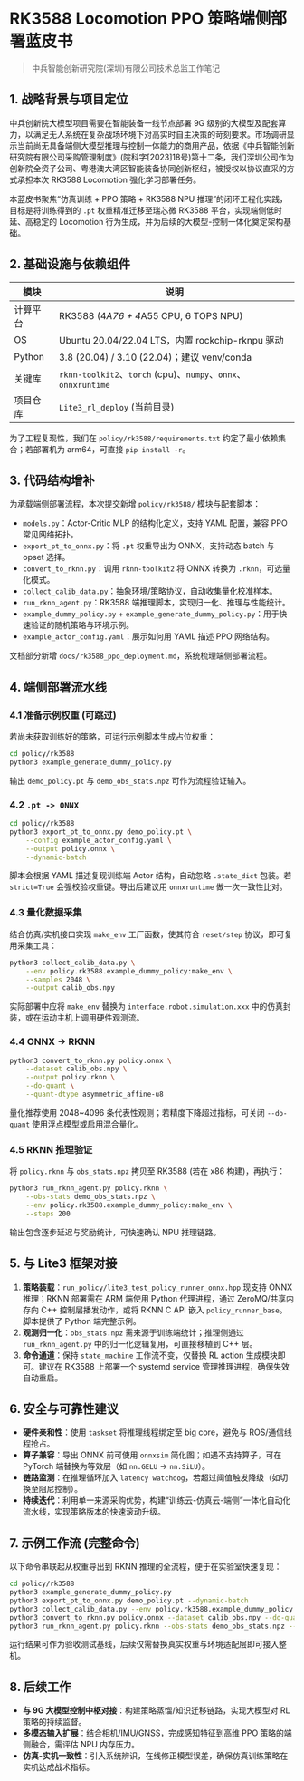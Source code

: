 # RK3588 Locomotion PPO 策略端侧部署蓝皮书

> 中兵智能创新研究院(深圳)有限公司技术总监工作笔记

## 1. 战略背景与项目定位

中兵创新院大模型项目需要在智能装备一线节点部署 9G 级别的大模型及配套算力，以满足无人系统在复杂战场环境下对高实时自主决策的苛刻要求。市场调研显示当前尚无具备端侧大模型推理与控制一体能力的商用产品，依据《中兵智能创新研究院有限公司采购管理制度》(院科字[2023]18号)第十二条，我们深圳公司作为创新院全资子公司、粤港澳大湾区智能装备协同创新枢纽，被授权以协议直采的方式承担本次 RK3588 Locomotion 强化学习部署任务。

本蓝皮书聚焦“仿真训练 + PPO 策略 + RK3588 NPU 推理”的闭环工程化实践，目标是将训练得到的 `.pt` 权重精准迁移至瑞芯微 RK3588 平台，实现端侧低时延、高稳定的 Locomotion 行为生成，并为后续的大模型-控制一体化奠定架构基础。

## 2. 基础设施与依赖组件

| 模块 | 说明 |
| --- | --- |
| 计算平台 | RK3588 (4*A76 + 4*A55 CPU, 6 TOPS NPU) |
| OS | Ubuntu 20.04/22.04 LTS，内置 rockchip-rknpu 驱动 |
| Python | 3.8 (20.04) / 3.10 (22.04)；建议 venv/conda |
| 关键库 | `rknn-toolkit2`、`torch` (cpu)、`numpy`、`onnx`、`onnxruntime` |
| 项目仓库 | `Lite3_rl_deploy` (当前目录) |

为了工程复现性，我们在 `policy/rk3588/requirements.txt` 约定了最小依赖集合；若部署机为 arm64，可直接 `pip install -r`。

## 3. 代码结构增补

为承载端侧部署流程，本次提交新增 `policy/rk3588/` 模块与配套脚本：

- `models.py`：Actor-Critic MLP 的结构化定义，支持 YAML 配置，兼容 PPO 常见网络拓扑。
- `export_pt_to_onnx.py`：将 `.pt` 权重导出为 ONNX，支持动态 batch 与 opset 选择。
- `convert_to_rknn.py`：调用 `rknn-toolkit2` 将 ONNX 转换为 `.rknn`，可选量化模式。
- `collect_calib_data.py`：抽象环境/策略协议，自动收集量化校准样本。
- `run_rknn_agent.py`：RK3588 端推理脚本，实现归一化、推理与性能统计。
- `example_dummy_policy.py` + `example_generate_dummy_policy.py`：用于快速验证的随机策略与环境示例。
- `example_actor_config.yaml`：展示如何用 YAML 描述 PPO 网络结构。

文档部分新增 `docs/rk3588_ppo_deployment.md`，系统梳理端侧部署流程。

## 4. 端侧部署流水线

### 4.1 准备示例权重 (可跳过)

若尚未获取训练好的策略，可运行示例脚本生成占位权重：

```bash
cd policy/rk3588
python3 example_generate_dummy_policy.py
```

输出 `demo_policy.pt` 与 `demo_obs_stats.npz` 可作为流程验证输入。

### 4.2 `.pt -> ONNX`

```bash
cd policy/rk3588
python3 export_pt_to_onnx.py demo_policy.pt \
    --config example_actor_config.yaml \
    --output policy.onnx \
    --dynamic-batch
```

脚本会根据 YAML 描述复现训练端 Actor 结构，自动忽略 `.state_dict` 包装。若 `strict=True` 会强校验权重键。导出后建议用 `onnxruntime` 做一次一致性比对。

### 4.3 量化数据采集

结合仿真/实机接口实现 `make_env` 工厂函数，使其符合 `reset/step` 协议，即可复用采集工具：

```bash
python3 collect_calib_data.py \
    --env policy.rk3588.example_dummy_policy:make_env \
    --samples 2048 \
    --output calib_obs.npy
```

实际部署中应将 `make_env` 替换为 `interface.robot.simulation.xxx` 中的仿真封装，或在运动主机上调用硬件观测流。

### 4.4 ONNX -> RKNN

```bash
python3 convert_to_rknn.py policy.onnx \
    --dataset calib_obs.npy \
    --output policy.rknn \
    --do-quant \
    --quant-dtype asymmetric_affine-u8
```

量化推荐使用 2048~4096 条代表性观测；若精度下降超过指标，可关闭 `--do-quant` 使用浮点模型或启用混合量化。

### 4.5 RKNN 推理验证

将 `policy.rknn` 与 `obs_stats.npz` 拷贝至 RK3588 (若在 x86 构建)，再执行：

```bash
python3 run_rknn_agent.py policy.rknn \
    --obs-stats demo_obs_stats.npz \
    --env policy.rk3588.example_dummy_policy:make_env \
    --steps 200
```

输出包含逐步延迟与奖励统计，可快速确认 NPU 推理链路。

## 5. 与 Lite3 框架对接

1. **策略装载**：`run_policy/lite3_test_policy_runner_onnx.hpp` 现支持 ONNX 推理；RKNN 部署需在 ARM 端使用 Python 代理进程，通过 ZeroMQ/共享内存向 C++ 控制层播发动作，或将 RKNN C API 嵌入 `policy_runner_base`。脚本提供了 Python 端完整示例。
2. **观测归一化**：`obs_stats.npz` 需来源于训练端统计；推理侧通过 `run_rknn_agent.py` 中的归一化逻辑复用，可直接移植到 C++ 层。
3. **命令通道**：保持 `state_machine` 工作流不变，仅替换 RL action 生成模块即可。建议在 RK3588 上部署一个 systemd service 管理推理进程，确保失效自动重启。

## 6. 安全与可靠性建议

- **硬件亲和性**：使用 `taskset` 将推理线程绑定至 big core，避免与 ROS/通信线程抢占。
- **算子兼容**：导出 ONNX 前可使用 `onnxsim` 简化图；如遇不支持算子，可在 PyTorch 端替换为等效层（如 `nn.GELU` -> `nn.SiLU`）。
- **链路监测**：在推理循环加入 `latency watchdog`，若超过阈值触发降级（如切换至阻尼控制）。
- **持续迭代**：利用单一来源采购优势，构建“训练云-仿真云-端侧”一体化自动化流水线，实现策略版本的快速滚动升级。

## 7. 示例工作流 (完整命令)

以下命令串联起从权重导出到 RKNN 推理的全流程，便于在实验室快速复现：

```bash
cd policy/rk3588
python3 example_generate_dummy_policy.py
python3 export_pt_to_onnx.py demo_policy.pt --dynamic-batch
python3 collect_calib_data.py --env policy.rk3588.example_dummy_policy:make_env
python3 convert_to_rknn.py policy.onnx --dataset calib_obs.npy --do-quant
python3 run_rknn_agent.py policy.rknn --obs-stats demo_obs_stats.npz --steps 50
```

运行结果可作为验收测试基线，后续仅需替换真实权重与环境适配层即可接入整机。

## 8. 后续工作

- **与 9G 大模型控制中枢对接**：构建策略蒸馏/知识迁移链路，实现大模型对 RL 策略的持续监督。
- **多模态输入扩展**：结合相机/IMU/GNSS，完成感知特征到高维 PPO 策略的端侧融合，需评估 NPU 内存压力。
- **仿真-实机一致性**：引入系统辨识，在线修正模型误差，确保仿真训练策略在实机达成战术指标。

